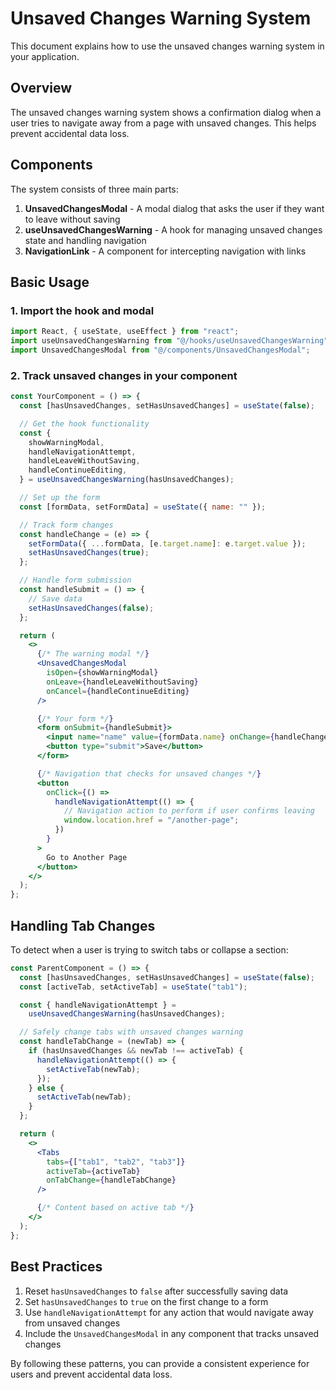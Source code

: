 # Unsaved Changes Warning System

This document explains how to use the unsaved changes warning system in your application.

## Overview

The unsaved changes warning system shows a confirmation dialog when a user tries to navigate away from a page with unsaved changes. This helps prevent accidental data loss.

## Components

The system consists of three main parts:

1. **UnsavedChangesModal** - A modal dialog that asks the user if they want to leave without saving
2. **useUnsavedChangesWarning** - A hook for managing unsaved changes state and handling navigation
3. **NavigationLink** - A component for intercepting navigation with links

## Basic Usage

### 1. Import the hook and modal

```jsx
import React, { useState, useEffect } from "react";
import useUnsavedChangesWarning from "@/hooks/useUnsavedChangesWarning";
import UnsavedChangesModal from "@/components/UnsavedChangesModal";
```

### 2. Track unsaved changes in your component

```jsx
const YourComponent = () => {
  const [hasUnsavedChanges, setHasUnsavedChanges] = useState(false);

  // Get the hook functionality
  const {
    showWarningModal,
    handleNavigationAttempt,
    handleLeaveWithoutSaving,
    handleContinueEditing,
  } = useUnsavedChangesWarning(hasUnsavedChanges);

  // Set up the form
  const [formData, setFormData] = useState({ name: "" });

  // Track form changes
  const handleChange = (e) => {
    setFormData({ ...formData, [e.target.name]: e.target.value });
    setHasUnsavedChanges(true);
  };

  // Handle form submission
  const handleSubmit = () => {
    // Save data
    setHasUnsavedChanges(false);
  };

  return (
    <>
      {/* The warning modal */}
      <UnsavedChangesModal
        isOpen={showWarningModal}
        onLeave={handleLeaveWithoutSaving}
        onCancel={handleContinueEditing}
      />

      {/* Your form */}
      <form onSubmit={handleSubmit}>
        <input name="name" value={formData.name} onChange={handleChange} />
        <button type="submit">Save</button>
      </form>

      {/* Navigation that checks for unsaved changes */}
      <button
        onClick={() =>
          handleNavigationAttempt(() => {
            // Navigation action to perform if user confirms leaving
            window.location.href = "/another-page";
          })
        }
      >
        Go to Another Page
      </button>
    </>
  );
};
```

## Handling Tab Changes

To detect when a user is trying to switch tabs or collapse a section:

```jsx
const ParentComponent = () => {
  const [hasUnsavedChanges, setHasUnsavedChanges] = useState(false);
  const [activeTab, setActiveTab] = useState("tab1");

  const { handleNavigationAttempt } =
    useUnsavedChangesWarning(hasUnsavedChanges);

  // Safely change tabs with unsaved changes warning
  const handleTabChange = (newTab) => {
    if (hasUnsavedChanges && newTab !== activeTab) {
      handleNavigationAttempt(() => {
        setActiveTab(newTab);
      });
    } else {
      setActiveTab(newTab);
    }
  };

  return (
    <>
      <Tabs
        tabs={["tab1", "tab2", "tab3"]}
        activeTab={activeTab}
        onTabChange={handleTabChange}
      />

      {/* Content based on active tab */}
    </>
  );
};
```

## Best Practices

1. Reset `hasUnsavedChanges` to `false` after successfully saving data
2. Set `hasUnsavedChanges` to `true` on the first change to a form
3. Use `handleNavigationAttempt` for any action that would navigate away from unsaved changes
4. Include the `UnsavedChangesModal` in any component that tracks unsaved changes

By following these patterns, you can provide a consistent experience for users and prevent accidental data loss.
